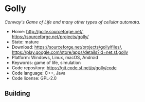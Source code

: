 # Golly 

_Conway's Game of Life and many other types of cellular automata._

- Home: http://golly.sourceforge.net/, https://sourceforge.net/projects/golly/
- State: mature 
- Download: https://sourceforge.net/projects/golly/files/, https://play.google.com/store/apps/details?id=net.sf.golly
- Platform: Windows, Linux, macOS, Android
- Keywords: game of life, simulation
- Code repository: https://git.code.sf.net/p/golly/code
- Code language: C++, Java
- Code license: GPL-2.0

## Building
